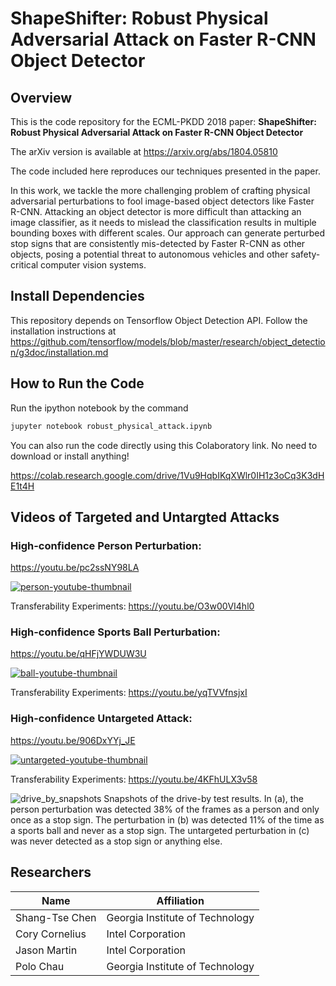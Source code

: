 # ShapeShifter: Robust Physical Adversarial Attack on Faster R-CNN Object Detector

## Overview

This is the code repository for the ECML-PKDD 2018 paper: **ShapeShifter: Robust Physical Adversarial Attack on Faster R-CNN Object Detector**

The arXiv version is available at https://arxiv.org/abs/1804.05810

The code included here reproduces our techniques presented in the paper. 

In this work, we tackle the more challenging problem of crafting physical adversarial perturbations to fool image-based object detectors like Faster R-CNN.
Attacking an object detector is more difficult than attacking an image classifier, as it needs to mislead the classification results in multiple bounding boxes with different scales.
Our approach can generate perturbed stop signs that are consistently mis-detected by Faster R-CNN as other objects, posing a potential threat to autonomous vehicles and other safety-critical computer vision systems.


## Install Dependencies

This repository depends on Tensorflow Object Detection API.
Follow the installation instructions at https://github.com/tensorflow/models/blob/master/research/object_detection/g3doc/installation.md

## How to Run the Code

Run the ipython notebook by the command
```bash
jupyter notebook robust_physical_attack.ipynb
```

You can also run the code directly using this Colaboratory link. No need to download or install anything!

https://colab.research.google.com/drive/1Vu9HqbIKqXWlr0IH1z3oCq3K3dHE1t4H


## Videos of Targeted and Untargted Attacks

### High-confidence Person Perturbation:
https://youtu.be/pc2ssNY98LA  

[![person-youtube-thumbnail](imgs/person-youtube-thumbnail.png)](https://youtu.be/pc2ssNY98LA)

Transferability Experiments: https://youtu.be/O3w00VI4hl0

### High-confidence Sports Ball Perturbation:
https://youtu.be/qHFjYWDUW3U  

[![ball-youtube-thumbnail](imgs/ball-youtube-thumbnail.png)](https://youtu.be/qHFjYWDUW3U)

Transferability Experiments: https://youtu.be/yqTVVfnsjxI

### High-confidence Untargeted Attack:
https://youtu.be/906DxYYj_JE  

[![untargeted-youtube-thumbnail](imgs/untargeted-youtube-thumbnail.png)](https://youtu.be/906DxYYj_JE)

Transferability Experiments: https://youtu.be/4KFhULX3v58

![drive_by_snapshots](imgs/drive_by_snapshots.jpg)
Snapshots of the drive-by test results. In (a), the person perturbation was detected 38% of the frames as a person and only once as a stop sign. The perturbation in (b) was detected 11% of the time as a sports ball and never as a stop sign. The untargeted perturbation in (c) was never detected as a stop sign or anything else.



## Researchers

|  Name                 | Affiliation                     |
|-----------------------|---------------------------------|
| Shang-Tse Chen        | Georgia Institute of Technology |
| Cory Cornelius        | Intel Corporation               |
| Jason Martin          | Intel Corporation               |
| Polo Chau             | Georgia Institute of Technology |
